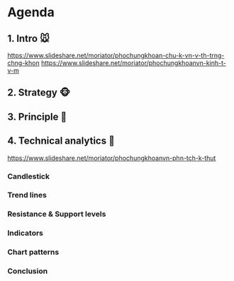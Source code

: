 # Agenda

## 1. Intro 🐭
https://www.slideshare.net/moriator/phochungkhoan-chu-k-vn-v-th-trng-chng-khon
https://www.slideshare.net/moriator/phochungkhoanvn-kinh-t-v-m

## 2. Strategy 🐵

## 3. Principle 🐻

## 4. Technical analytics 🐃
https://www.slideshare.net/moriator/phochungkhoanvn-phn-tch-k-thut

### Candlestick

### Trend lines

### Resistance & Support levels

### Indicators

### Chart patterns

### Conclusion
